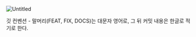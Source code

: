 ![Untitled](https://s3-us-west-2.amazonaws.com/secure.notion-static.com/7d3059d1-038d-4f93-8883-dbbf34e1e8f4/Untitled.png)

깃 컨벤션 - 말머리(FEAT, FIX, DOCS)는 대문자 영어로, 그 뒤 커밋 내용은 한글로 적기로 한다.
